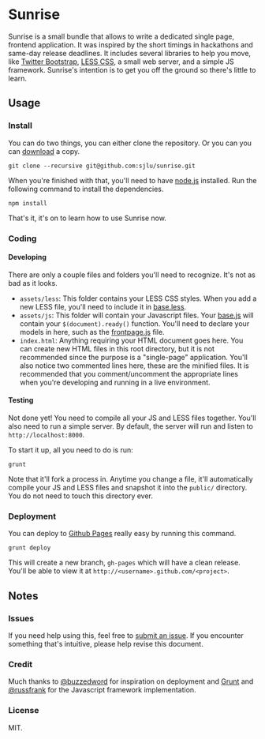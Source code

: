 # Sunrise

Sunrise is a small bundle that allows to write a dedicated single page, frontend application. It was inspired by the short timings in hackathons and same-day release deadlines. It includes several libraries to help you move, like [Twitter Bootstrap](http://twitter.github.com/bootstrap/), [LESS CSS](http://lesscss.org/), a small web server, and a simple JS framework. Sunrise's intention is to get you off the ground so there's little to learn.

## Usage

### Install

You can do two things, you can either clone the repository. Or you can you can [download](https://github.com/sjlu/sunrise/zipball/master) a copy.

    git clone --recursive git@github.com:sjlu/sunrise.git

When you're finished with that, you'll need to have [node.js](http://nodejs.org/) installed. Run the following command to install the dependencies.

    npm install
    
That's it, it's on to learn how to use Sunrise now.

### Coding

#### Developing

There are only a couple files and folders you'll need to recognize. It's not as bad as it looks.

* `assets/less`: This folder contains your LESS CSS styles. When you add a new LESS file, you'll need to include it in [base.less](https://github.com/sjlu/sunrise/blob/master/assets/less/base.less).
* `assets/js`: This folder will contain your Javascript files. Your [base.js](https://github.com/sjlu/sunrise/blob/master/assets/js/base.js) will contain your `$(document).ready()` function. You'll need to declare your models in here, such as the [frontpage.js](https://github.com/sjlu/sunrise/blob/master/assets/js/frontpage.js) file.
* `index.html`: Anything requiring your HTML document goes here. You can create new HTML files in this root directory, but it is not recommended since the purpose is a "single-page" application. You'll also notice two commented lines here, these are the minified files. It is recommended that you comment/uncomment the appropriate lines when you're developing and running in a live environment.

#### Testing

Not done yet! You need to compile all your JS and LESS files together. You'll also need to run a simple server. By default, the server will run and listen to `http://localhost:8000`.

To start it up, all you need to do is run:

    grunt
    
Note that it'll fork a process in. Anytime you change a file, it'll automatically compile your JS and LESS files and snapshot it into the `public/` directory. You do not need to touch this directory ever.

### Deployment

You can deploy to [Github Pages](http://pages.github.com/) really easy by running this command.

    grunt deploy

This will create a new branch, `gh-pages` which will have a clean release. You'll be able to view it at `http://<username>.github.com/<project>`.

## Notes

### Issues

If you need help using this, feel free to [submit an issue](https://github.com/sjlu/sunrise/issues/new). If you encounter something that's intuitive, please help revise this document.

### Credit

Much thanks to [@buzzedword](https://github.com/buzzedword) for inspiration on deployment and [Grunt](https://github.com/cowboy/grunt) and [@russfrank](https://github.com/russfrank) for the Javascript framework implementation.

### License

MIT.
